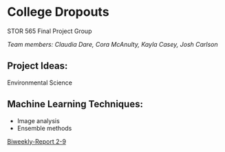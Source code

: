 # College Dropouts
STOR 565 Final Project Group

*Team members: Claudia Dare, Cora McAnulty, Kayla Casey, Josh Carlson*

## Project Ideas: 
Environmental Science

## Machine Learning Techniques: 
- Image analysis
- Ensemble methods

[Biweekly-Report 2-9](Biweekly_Report_2-9.docx)

